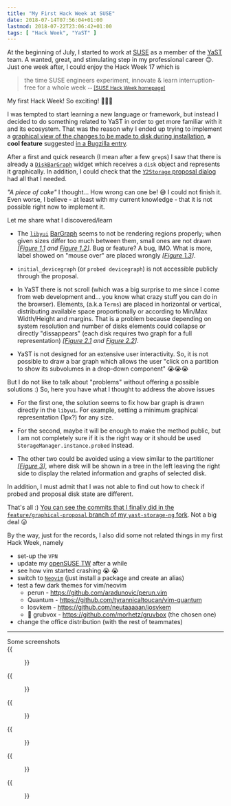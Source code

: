 ```yaml
---
title: "My First Hack Week at SUSE"
date: 2018-07-14T07:56:04+01:00
lastmod: 2018-07-22T23:06:42+01:00 
tags: [ "Hack Week", "YaST" ]
---
```


At the beginning of July, I started to work at [SUSE](https://www.suse.com) as
a member of the [YaST](http://yast.opensuse.org/) team. A wanted, great, and
stimulating step in my professional career :blush:. Just one week after, I
could enjoy the Hack Week 17 which is

> the time SUSE engineers experiment, innovate & learn interruption-free for a
whole week <small>-- [[SUSE Hack Week homepage]](https://hackweek.suse.com/)</small>

My first Hack Week! So exciting! :tada::tada::tada:

I was tempted to start learning a new language or framework, but instead I
decided to do something related to YaST in order to get more familiar with it
and its ecosystem. That was the reason why I ended up trying to implement a
[graphical view of the changes to be made to disk during
installation](https://hackweek.suse.com/17/projects/graphical-view-of-the-changes-to-be-made-to-disks-during-installation),
**a cool feature** suggested [in a Bugzilla
entry](https://bugzilla.suse.com/show_bug.cgi?id=1096900).

After a first and quick research (I mean after a few `grep`s) I saw that there
is already a
[`DiskBarGraph`](https://github.com/yast/yast-storage-ng/blob/master/src/lib/y2partitioner/widgets/disk_bar_graph.rb)
widget which receives a `disk` object and represents it graphically. In
addition, I could check that the [`Y2Storage` proposal
dialog](https://github.com/yast/yast-storage-ng/blob/master/src/lib/y2storage/dialogs/proposal.rb)
had all that I needed. 

_"A piece of cake"_ I thought... How wrong can one be! :sweat_smile: I could
not finish it. Even worse, I believe - at least with my current knowledge -
that it is not possible right now to implement it. 

Let me share what I discovered/learn

* The [`libyui`](https://github.com/libyui/libyui)
  [BarGraph](https://github.com/libyui/libyui/blob/master/src/YBarGraph.cc)
  seems to not be rendering regions properly; when given sizes differ too much
  between them, small ones are not drawn _[[Figure 1.1](#figure-1-1) and
  [Figure 1.2](#figure-1-2)]_. Bug or feature? A bug, IMO. What is more, label
  showed on "mouse over" are placed wrongly _[[Figure 1.3](#figure-1-3)]_.

* `initial_devicegraph` (or `probed devicegraph`) is not accessible publicly
  through the proposal.

* In YaST there is not scroll (which was a big surprise to me since I come from
  web development and... you know what crazy stuff you can do in the browser).
  Elements, (a.k.a `Terms`) are placed in horizontal or vertical, distributing
  available space proportionally or according to Min/Max Width/Height and
  margins. That is a problem because depending on system resolution and number
  of disks elements could collapse or directly "dissappears" (each disk
  requires two graph for a full representation) _[[Figure 2.1](#figure-2-1) and
  [Figure 2.2](#figure-2-2)]_.

* YaST is not designed for an extensive user interactivity. So, it is not
  possible to draw a bar graph which allows the user "click on a partition to
  show its subvolumes in a drop-down component" :sob::sob::sob:

But I do not like to talk about "problems" without offering a possible
solutions :) So, here you have what I thought to address the above issues

* For the first one, the solution seems to fix how bar graph is drawn directly
  in the `libyui`. For example, setting a minimum graphical representation
  (1px?) for any size.

* For the second, maybe it will be enough to make the method public, but I am
  not completely sure if it is the right way or it should be used
  `StorageManager.instance.probed` instead.

* The other two could be avoided using a view similar to the partitioner
  _[[Figure 3](#figure-3)]_, where disk will be shown in a tree in the left
  leaving the right side to display the related information and graphs of
  selected disk.

In addition, I must admit that I was not able to find out how to check if
probed and proposal disk state are different.

That's all :) [You can see the commits that I finally did in the
`feature/graphical-proposal` branch of my `yast-storage-ng`
fork](https://github.com/dgdavid/yast-storage-ng/commits/feature/graphical-proposal).
Not a big deal :stuck_out_tongue_winking_eye:

By the way, just for the records, I also did some not related things in my
first Hack Week, namely

- set-up the `VPN`
- update my [openSUSE
  TW](https://software.opensuse.org/distributions/tumbleweed) after a while 
- see how vim started crashing :sob: :sob: 
- switch to [`Neovim`](https://neovim.io/) (just install a package and create
  an alias)
- test a few dark themes for vim/neovim
  - perun - https://github.com/aradunovic/perun.vim
  - Quantum - https://github.com/tyrannicaltoucan/vim-quantum
  - Iosvkem - https://github.com/neutaaaaan/iosvkem
  - :star2: grubvox - https://github.com/morhetz/gruvbox (the chosen one)
- change the office distribution (with the rest of teammates)

---

<div class="has-text-centered title is-5">
Some screenshots
</div>

<div id="figure-1-1">
  {{<figure 
  src="images/empty_15GiB_640x480.png"
  class="image"
  title="Figure 1.1 - Suggested partitioning showing graphs at the right in a 640x480 resolution"
  >}}
</div>

<div id="figure-1-2">
  {{<figure 
  src="images/empty_50GiB_vertical_1024x768.png"
  class="image"
  title="Figure 1.2 - Suggested partitioning showing graphs at the bottom in a 1024x768 resolution"
  >}}
</div>

<div id="figure-1-3">
  {{<figure 
  src="images/wrong_graph_label.png"
  class="image"
  title="Example of wrong label on mouse over"
  >}}
</div>

<div id="figure-2-1">
  {{<figure 
  src="images/mixed_disks_horizontal_1024x768.png"
  class="image"
  title="Figure 2.1 - Actions buttons dissapeared with 3 disks in a 1024x768 resolution (graphs at right)"
  >}}
</div>

<div id="figure-2-2">
  {{<figure 
  src="images/mixed_disks_vertical_1024x768.png"
  class="image"
  title="Figure 2.2 - Actions buttons dissapeared with 3 disks in a 1024x768 resolution (graphs at bottom)"
  >}}
</div>

<div id="figure-3">
  {{<figure 
  src="images/expert_partitioner.png"
  class="image"
  title="Figure 3 - The expert partitioner view, which could be useful as inspiration to show the proposal in a similar way when system have more than one disk"
  >}}
</div>
